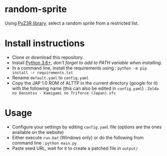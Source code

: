 # random-sprite
Using [PyZ3R library](https://github.com/tcprescott/pyz3r), select a random sprite from a restricted list. 

# Install instructions
* Clone or download this repository.
* Install [Python 3.6+](https://www.python.org/), _don't forget to add to PATH variable when installing_.
* In a command line, install the requirements using : `python -m pip install -r requirements.txt`
* Rename `default.yaml` to `config.yaml`
* Copy the JAP 1.0 ROM of ALTTP in the current directory (google for it) with the following name (this can also be edited in `config.yaml`) : `Zelda no Densetsu - Kamigami no Triforce (Japan).sfc`

# Usage
* Configure your settings by editing `config.yaml` file (options are the ones available on the website)
* Either execute `run.bat` (Windows only) or do the following from command line : `python main.py`
* Paste seed URL, wait for it to create a patched file in `output/`
